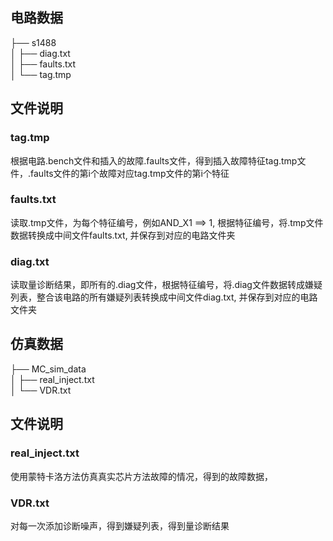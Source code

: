 ## **电路数据**  
├── s1488  
│   ├── diag.txt  
│   ├── faults.txt  
│   └── tag.tmp  

## **文件说明**  
### **tag.tmp**
根据电路.bench文件和插入的故障.faults文件，得到插入故障特征tag.tmp文件，.faults文件的第i个故障对应tag.tmp文件的第i个特征
### **faults.txt**
读取.tmp文件，为每个特征编号，例如AND_X1 ==> 1, 根据特征编号，将.tmp文件数据转换成中间文件faults.txt, 并保存到对应的电路文件夹
### **diag.txt**
读取量诊断结果，即所有的.diag文件，根据特征编号，将.diag文件数据转成嫌疑列表，整合该电路的所有嫌疑列表转换成中间文件diag.txt, 并保存到对应的电路文件夹

## **仿真数据**  
├── MC_sim_data  
│   ├── real_inject.txt  
│   └── VDR.txt  
## **文件说明**  
### **real_inject.txt**
使用蒙特卡洛方法仿真真实芯片方法故障的情况，得到的故障数据，
### **VDR.txt**
对每一次添加诊断噪声，得到嫌疑列表，得到量诊断结果
